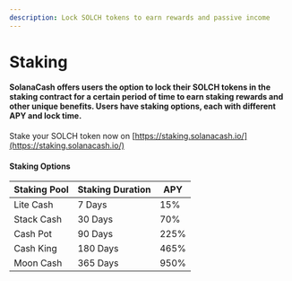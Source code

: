 ```yaml
---
description: Lock SOLCH tokens to earn rewards and passive income
---
```


# Staking

#### SolanaCash offers users the option to lock their SOLCH tokens in the staking contract for a certain period of time to earn staking rewards and other unique benefits. Users have staking options, each with different APY and lock time.&#x20;

Stake your SOLCH token now on [https://staking.solanacash.io/](https://staking.solanacash.io/)

#### Staking Options

| Staking Pool | Staking Duration | APY  |
| ------------ | ---------------- | ---- |
| Lite Cash    | 7 Days           | 15%  |
| Stack Cash   | 30 Days          | 70%  |
| Cash Pot     | 90 Days          | 225% |
| Cash King    | 180 Days         | 465% |
| Moon Cash    | 365 Days         | 950% |
